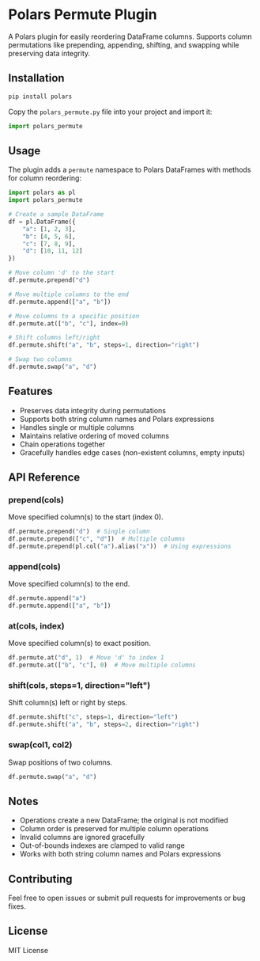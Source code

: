 # Polars Permute Plugin

A Polars plugin for easily reordering DataFrame columns. Supports column permutations like prepending, appending, shifting, and swapping while preserving data integrity.

## Installation

```python
pip install polars
```

Copy the `polars_permute.py` file into your project and import it:

```python
import polars_permute
```

## Usage

The plugin adds a `permute` namespace to Polars DataFrames with methods for column reordering:

```python
import polars as pl
import polars_permute

# Create a sample DataFrame
df = pl.DataFrame({
    "a": [1, 2, 3],
    "b": [4, 5, 6],
    "c": [7, 8, 9],
    "d": [10, 11, 12]
})

# Move column 'd' to the start
df.permute.prepend("d")

# Move multiple columns to the end
df.permute.append(["a", "b"])

# Move columns to a specific position
df.permute.at(["b", "c"], index=0)

# Shift columns left/right
df.permute.shift("a", "b", steps=1, direction="right")

# Swap two columns
df.permute.swap("a", "d")
```

## Features

- Preserves data integrity during permutations
- Supports both string column names and Polars expressions
- Handles single or multiple columns
- Maintains relative ordering of moved columns
- Chain operations together
- Gracefully handles edge cases (non-existent columns, empty inputs)

## API Reference

### prepend(cols)
Move specified column(s) to the start (index 0).
```python
df.permute.prepend("d")  # Single column
df.permute.prepend(["c", "d"])  # Multiple columns
df.permute.prepend(pl.col("a").alias("x"))  # Using expressions
```

### append(cols)
Move specified column(s) to the end.
```python
df.permute.append("a")
df.permute.append(["a", "b"])
```

### at(cols, index)
Move specified column(s) to exact position.
```python
df.permute.at("d", 1)  # Move 'd' to index 1
df.permute.at(["b", "c"], 0)  # Move multiple columns
```

### shift(cols, steps=1, direction="left")
Shift column(s) left or right by steps.
```python
df.permute.shift("c", steps=1, direction="left")
df.permute.shift("a", "b", steps=2, direction="right")
```

### swap(col1, col2)
Swap positions of two columns.
```python
df.permute.swap("a", "d")
```

## Notes

- Operations create a new DataFrame; the original is not modified
- Column order is preserved for multiple column operations
- Invalid columns are ignored gracefully
- Out-of-bounds indexes are clamped to valid range
- Works with both string column names and Polars expressions

## Contributing

Feel free to open issues or submit pull requests for improvements or bug fixes.

## License

MIT License
